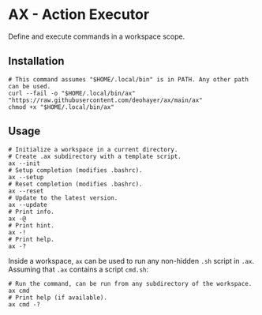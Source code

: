 # AX - Action Executor

Define and execute commands in a workspace scope.

## Installation

```shell
# This command assumes "$HOME/.local/bin" is in PATH. Any other path can be used.
curl --fail -o "$HOME/.local/bin/ax" "https://raw.githubusercontent.com/deohayer/ax/main/ax"
chmod +x "$HOME/.local/bin/ax"
```

## Usage

```shell
# Initialize a workspace in a current directory.
# Create .ax subdirectory with a template script.
ax --init
# Setup completion (modifies .bashrc).
ax --setup
# Reset completion (modifies .bashrc).
ax --reset
# Update to the latest version.
ax --update
# Print info.
ax -@
# Print hint.
ax -!
# Print help.
ax -?
```

Inside a workspace, `ax` can be used to run any non-hidden `.sh` script in `.ax`.
Assuming that `.ax` contains a script `cmd.sh`:

```shell
# Run the command, can be run from any subdirectory of the workspace.
ax cmd
# Print help (if available).
ax cmd -?
```
